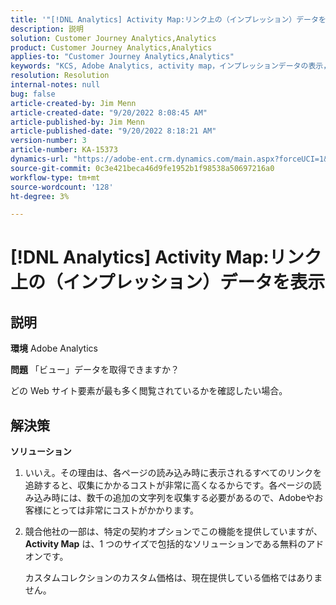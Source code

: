 ```yaml
---
title: '"[!DNL Analytics] Activity Map:リンク上の（インプレッション）データを表示»'
description: 説明
solution: Customer Journey Analytics,Analytics
product: Customer Journey Analytics,Analytics
applies-to: "Customer Journey Analytics,Analytics"
keywords: "KCS, Adobe Analytics, activity map，インプレッションデータの表示，リンク，表示"
resolution: Resolution
internal-notes: null
bug: false
article-created-by: Jim Menn
article-created-date: "9/20/2022 8:08:45 AM"
article-published-by: Jim Menn
article-published-date: "9/20/2022 8:18:21 AM"
version-number: 3
article-number: KA-15373
dynamics-url: "https://adobe-ent.crm.dynamics.com/main.aspx?forceUCI=1&pagetype=entityrecord&etn=knowledgearticle&id=80e75a6f-bb38-ed11-9db1-0022480866ad"
source-git-commit: 0c3e421beca46d9fe1952b1f98538a50697216a0
workflow-type: tm+mt
source-wordcount: '128'
ht-degree: 3%

---
```


# [!DNL Analytics] Activity Map:リンク上の（インプレッション）データを表示

## 説明


<b>環境</b>
Adobe Analytics

<b>問題</b>
「ビュー」データを取得できますか？

どの Web サイト要素が最も多く閲覧されているかを確認したい場合。


## 解決策


<b>ソリューション</b>

1. いいえ。その理由は、各ページの読み込み時に表示されるすべてのリンクを追跡すると、収集にかかるコストが非常に高くなるからです。各ページの読み込み時には、数千の追加の文字列を収集する必要があるので、Adobeやお客様にとっては非常にコストがかかります。
2. 競合他社の一部は、特定の契約オプションでこの機能を提供していますが、 <b>Activity Map</b> は、1 つのサイズで包括的なソリューションである無料のアドオンです。

   カスタムコレクションのカスタム価格は、現在提供している価格ではありません。

